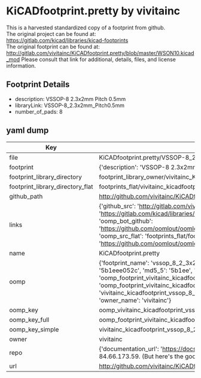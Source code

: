# KiCADfootprint.pretty by vivitainc  
This is a harvested standardized copy of a footprint from github.  
The original project can be found at:  
https://gitlab.com/kicad/libraries/kicad-footprints  
The original footprint can be found at:
http://gitlab.com/vivitainc/KiCADfootprint.pretty/blob/master/WSON10.kicad_mod
Please consult that link for additional, details, files, and license information.  
## Footprint Details
* description: VSSOP-8 2.3x2mm Pitch 0.5mm  
* libraryLink: VSSOP-8_2.3x2mm_Pitch0.5mm  
* number_of_pads: 8  
## yaml dump  
| Key | Value |  
| --- | --- |  
| file | KiCADfootprint.pretty/VSSOP-8_2.3x2mm_Pitch0.5mm.kicad_mod |  
| footprint | {'description': 'VSSOP-8 2.3x2mm Pitch 0.5mm', 'libraryLink': 'VSSOP-8_2.3x2mm_Pitch0.5mm', 'number_of_pads': 8} |  
| footprint_library_directory | footprint_library_owner/vivitainc_KiCADfootprint.pretty |  
| footprint_library_directory_flat | footprints_flat/vivitainc_kicadfootprint_vssop_8_2_3x2mm_pitch0_5mm/working |  
| github_path | http://github.com/vivitainc/KiCADfootprint.pretty/blob/master/VSSOP-8_2.3x2mm_Pitch0.5mm.kicad_mod |  
| links | {'github_src': 'http://gitlab.com/vivitainc/KiCADfootprint.pretty/blob/master/WSON10.kicad_mod', 'github_src_repo': 'https://gitlab.com/kicad/libraries/kicad-footprints', 'oomp_bot': 'footprints/vivitainc_kicadfootprint_vssop_8_2_3x2mm_pitch0_5mm/working', 'oomp_bot_github': 'https://github.com/oomlout/oomlout_oomp_footprint_bot/tree/main/footprints/vivitainc_kicadfootprint_vssop_8_2_3x2mm_pitch0_5mm/working', 'oomp_src_flat': 'footprints_flat/footprints_flat/vivitainc_kicadfootprint_vssop_8_2_3x2mm_pitch0_5mm/working', 'oomp_src_flat_github': 'https://github.com/oomlout/oomlout_oomp_footprint_src/tree/main/footprints_flat/vivitainc_kicadfootprint_vssop_8_2_3x2mm_pitch0_5mm/working'} |  
| name | KiCADfootprint.pretty |  
| oomp | {'footprint_name': 'vssop_8_2_3x2mm_pitch0_5mm', 'library_name': 'kicadfootprint', 'md5': '5b1eee052cd11a61c07c7a7a86d5cacb', 'md5_10': '5b1eee052c', 'md5_5': '5b1ee', 'md5_6': '5b1eee', 'oomp_key': 'oomp_vivitainc_kicadfootprint_vssop_8_2_3x2mm_pitch0_5mm', 'oomp_key_extra': 'oomp_footprint_vivitainc_kicadfootprint_vssop_8_2_3x2mm_pitch0_5mm', 'oomp_key_full': 'oomp_footprint_vivitainc_kicadfootprint_vssop_8_2_3x2mm_pitch0_5mm_5b1eee', 'oomp_key_simple': 'vivitainc_kicadfootprint_vssop_8_2_3x2mm_pitch0_5mm', 'original_filename': 'KiCADfootprint.pretty/VSSOP-8_2.3x2mm_Pitch0.5mm.kicad_mod', 'owner_name': 'vivitainc'} |  
| oomp_key | oomp_vivitainc_kicadfootprint_vssop_8_2_3x2mm_pitch0_5mm |  
| oomp_key_full | oomp_footprint_vivitainc_kicadfootprint_vssop_8_2_3x2mm_pitch0_5mm |  
| oomp_key_simple | vivitainc_kicadfootprint_vssop_8_2_3x2mm_pitch0_5mm |  
| owner | vivitainc |  
| repo | {'documentation_url': 'https://docs.github.com/rest/overview/resources-in-the-rest-api#rate-limiting', 'message': "API rate limit exceeded for 84.66.173.59. (But here's the good news: Authenticated requests get a higher rate limit. Check out the documentation for more details.)"} |  
| url | http://github.com/vivitainc/KiCADfootprint.pretty |  

